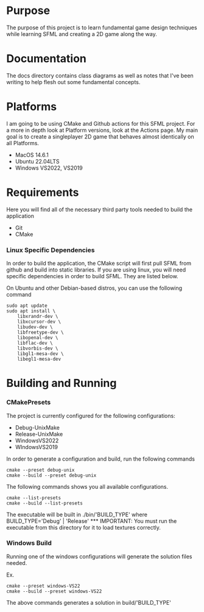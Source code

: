 # Purpose
The purpose of this project is to learn fundamental game design techniques while learning SFML and creating a 2D game along the way.

# Documentation
The docs directory contains class diagrams as well as notes that I've been writing to help flesh out some fundamental concepts.

# Platforms
I am going to be using CMake and Github actions for this SFML project. For a more in depth look at Platform versions, look at the Actions page. My main goal is to create a singleplayer 2D game that behaves almost identically on all Platforms.

* MacOS 14.6.1
* Ubuntu 22.04LTS
* Windows VS2022, VS2019

# Requirements
Here you will find all of the necessary third party tools needed to build the application
- Git
- CMake

### Linux Specific Dependencies
In order to build the application, the CMake script will first pull SFML from github and build into static libraries. If you are using linux, you will need specific dependencies in order to build SFML. They are listed below.

On Ubuntu and other Debian-based distros, you can use the following command
```
sudo apt update
sudo apt install \
    libxrandr-dev \
    libxcursor-dev \
    libudev-dev \
    libfreetype-dev \
    libopenal-dev \
    libflac-dev \
    libvorbis-dev \
    libgl1-mesa-dev \
    libegl1-mesa-dev
```

# Building and Running

### CMakePresets
The project is currently configured for the following configurations:
- Debug-UnixMake
- Release-UnixMake
- WindowsVS2022
- WIndowsVS2019

In order to generate a configuration and build, run the following commands
```
cmake --preset debug-unix
cmake --build --preset debug-unix
```
The following commands shows you all available configurations.
```
cmake --list-presets
cmake --build --list-presets
```

The executable will be built in ./bin/'BUILD_TYPE' where BUILD_TYPE='Debug' | 'Release'
*** IMPORTANT: You must run the executable from this directory for it to load textures correctly.

### Windows Build
Running one of the windows configurations will generate the solution files needed.

Ex.
```
cmake --preset windows-VS22
cmake --build --preset windows-VS22
```
The above commands generates a solution in build/'BUILD_TYPE'